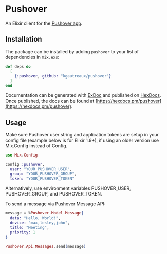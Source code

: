 # Pushover
  
An Elixir client for the [Pushover app](https://pushover.net/).

## Installation

The package can be installed by adding `pushover` to your list of dependencies in `mix.exs`:

```elixir
def deps do
  [
    {:pushover, github: "kgautreaux/pushover"}
  ]
end
```

Documentation can be generated with [ExDoc](https://github.com/elixir-lang/ex_doc)
and published on [HexDocs](https://hexdocs.pm). Once published, the docs can
be found at [https://hexdocs.pm/pushover](https://hexdocs.pm/pushover).

## Usage

Make sure Pushover user string and application tokens are setup in your config file (example below is for Elixir 1.9+), if using an older version use Mix.Config instead of Config.

```elixir
use Mix.Config

config :pushover,
  user: "YOUR_PUSHOVER_USER",
  group: "YOUR_PUSHOVER_GROUP",
  token: "YOUR_PUSHOVER_TOKEN"
```

Alternatively, use environment variables PUSHOVER_USER, PUSHOVER_GROUP, and PUSHOVER_TOKEN.

To send a message via Pushover Message API:

```elixir
message = %Pushover.Model.Message{
  data: "Hello, World!",
  device: "max,lesley,john",
  title: "Meeting",
  priority: 1
}

Pushover.Api.Messages.send(message)

```
